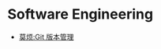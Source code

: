 # Software Engineering

* [莫烦:Git 版本管理](https://www.youtube.com/watch?v=kQSzft2Jj8Y&list=PLXO45tsB95cKysjmSNln65YoUt9lwEl7-)
